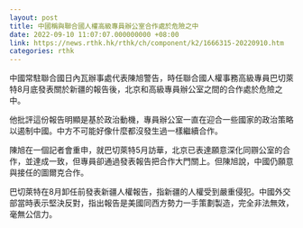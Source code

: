```yaml
---
layout: post
title: 中國稱與聯合國人權高級專員辦公室合作處於危險之中
date: 2022-09-10 11:07:07.000000000 +08:00
link: https://news.rthk.hk/rthk/ch/component/k2/1666315-20220910.htm
categories: rthk
---
```


中國常駐聯合國日內瓦辦事處代表陳旭警告，時任聯合國人權事務高級專員巴切萊特8月底發表關於新疆的報告後，北京和高級專員辦公室之間的合作處於危險之中。

他批評這份報告明顯是基於政治動機，專員辦公室一直在迎合一些國家的政治策略以遏制中國。中方不可能好像什麼都沒發生過一樣繼續合作。

陳旭在一個記者會重申，就巴切萊特5月訪華，北京已表達願意深化同辧公室的合作，並達成一致，但專員卻通過發表報告把合作大門關上。但陳旭說，中國仍願意與接任的圖爾克合作。

巴切萊特在8月卸任前發表新疆人權報告，指新疆的人權受到嚴重侵犯。中國外交部當時表示堅決反對，指出報告是美國同西方勢力一手策劃製造，完全非法無效，毫無公信力。
